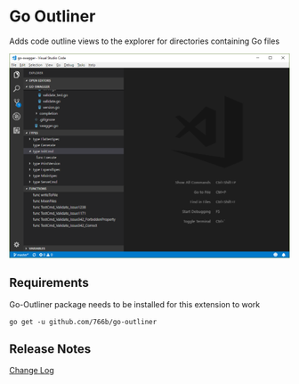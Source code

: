# Go Outliner

Adds code outline views to the explorer for directories containing Go files

![Preview](\images\preview.png "Go Outliner Preview")

## Requirements

Go-Outliner package needs to be installed for this extension to work

    go get -u github.com/766b/go-outliner

## Release Notes

[Change Log](CHANGELOG.md)